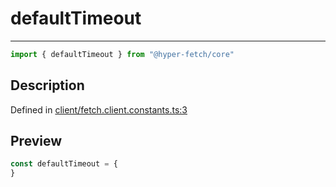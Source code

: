 

# defaultTimeout

<div class="api-docs__separator" data-reactroot="">

---

</div><div class="api-docs__import" data-reactroot="">

```ts
import { defaultTimeout } from "@hyper-fetch/core"
```

</div><div class="api-docs__section">

## Description

</div><div class="api-docs__description"><span class="api-docs__do-not-parse">



</span></div><p class="api-docs__definition">

Defined in [client/fetch.client.constants.ts:3](https://github.com/BetterTyped/hyper-fetch/blob/7e232edb/packages/core/src/client/fetch.client.constants.ts#L3)

</p><div class="api-docs__section">

## Preview

</div><div class="api-docs__preview var">

```ts
const defaultTimeout = {
}
```

</div>